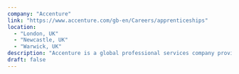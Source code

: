 ```yaml
---
company: "Accenture"
link: "https://www.accenture.com/gb-en/Careers/apprenticeships"
location:
  - "London, UK"
  - "Newcastle, UK"
  - "Warwick, UK"
description: "Accenture is a global professional services company providing a range of strategy, consulting, digital, technology & operations services and solutions."
draft: false
---
```

